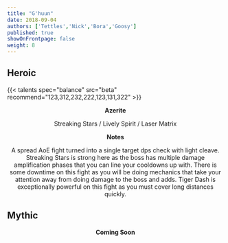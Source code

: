 ```yaml
---
title: "G'huun"
date: 2018-09-04
authors: ['Tettles','Nick','Bora','Goosy']
published: true
showOnFrontpage: false
weight: 8
---
```


## Heroic
{{< talents spec="balance" src="beta" recommend="123,312,232,222,123,131,322" >}}

<center>
<b>Azerite</b>
  
Streaking Stars / Lively Spirit / Laser Matrix

<b>Notes</b>

A spread AoE fight turned into a single target dps check with light cleave. Streaking Stars is strong here as the boss has multiple damage amplification phases that you can line your cooldowns up with. There is some downtime on this fight as you will be doing mechanics that take your attention away from doing damage to the boss and adds. Tiger Dash is exceptionally powerful on this fight as you must cover long distances quickly.

</center>


## Mythic

<center>
  <b>Coming Soon</b>
</center>
